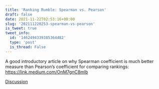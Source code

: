 ```yaml
---
title: 'Ranking Rumble: Spearman vs. Pearson'
draft: false
date: 2021-11-22T02:53:16+00:00
slug: '202111220253-spearman-vs-pearson'
is_tweet: true
tweet_info:
  id: '1462494339385364482'
  type: 'post'
  is_thread: False
---
```




A good introductory article on why Spearman coefficient is much better measure than Pearson’s coefficient for comparing rankings:
<https://link.medium.com/OnM7gnC8mlb>

[Discussion](https://x.com/sytelus/status/1462494339385364482)
